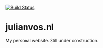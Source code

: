 [![Build Status](https://jenkins.julianvos.nl/buildStatus/icon?job=julianvos.nl)](https://jenkins.julianvos.nl/job/julianvos.nl/)

# julianvos.nl
My personal website. Still under construction.
